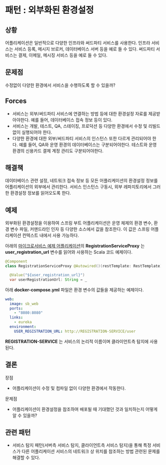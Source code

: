 # 패턴 : 외부화된 환경설정

## 상황

어플리케이션은 일반적으로 다양한 인프라와 써드파티 서비스를 사용한다. 인프라 서비스는 서비스 등록, 메시지 브로커, 데이터베이스 서버 등을 예로 들 수 있다. 써드파티 서비스는 결제, 이메일, 메시징 서비스 등을 예로 들 수 있다.

## 문제점

수정없이 다양한 환경에서 서비스을 수행하도록 할 수 있을까?

## Forces

* 서비스는 외부/써드파티 서비스에 연결하는 방법 등에 대한 환경설정 자료를 제공받아야한다. 예를 들어, 데이터베이스 접속 정보 등이 있다.
* 서비스는 개발, 테스트, QA, 스테이징, 프로덕션 등 다양한 환경에서 수정 및 리빌드 없이 실행되어야 한다.
* 다양한 환경에 대한 외부/써드파티 서비스의 인스턴스 또한 다르게 관리되어야 한다. 예를 들어, QA와 운영 환경의 데이터베이스는 구분되어야한다. 테스트와 운영 환경의 신용카드 결제 계정 관리도 구분되어야한다.

## 해결책

데이터베이스 관련 설정, 네트워크 접속 정보 등 모든 어플리케이션의 환경설정 정보를 어플리케이션의 외부에서 관리한다. 서비스 인스턴스 구동시, 외부 레파지토리에서 그러한 환경설정 정보를 읽어오도록 한다.

## 예제

외부화된 환경설정을 이용하여 스프링 부트 어플리케이션은 운영 체제의 환경 변수, 환경 변수 파일, 커맨드라인 인자 등 다양한 소스에서 값을 참조한다. 이 값은 스프링 어플리케이션 컨텍스트 내에서 사용 가능하다.

아래의 [마이크로서비스 예제 어플리케이션](externalized-configuration.md)의 **RegistrationServiceProxy** 는 **user\_registration\_url** 변수를 읽어와 사용하는 Scala 코드 예제이다.

```java
@Component
class RegistrationServiceProxy @Autowired()(restTemplate: RestTemplate) extends RegistrationService {

  @Value("${user_registration_url}")
  var userRegistrationUrl: String = _
```

아래 **docker-compose.yml** 파일은 환경 변수의 값들을 제공하는 예제이다.

```yaml
web:
  image: sb_web
  ports:
    - "8080:8080"
  links:
    - eureka
  environment:
    USER_REGISTRATION_URL: http://REGISTRATION-SERVICE/user
```

**REGISTRATION-SERVICE** 는 서비스의 논리적 이름이며 클라이언트측 탐지에 사용된다.

## 결론

장점

* 어플리케이션이 수정 및 컴파일 없이 다양한 환경에서 작동한다.

문제점

* 어플리케이션이 환경설정을 참조하여 배포될 때 기대했던 것과 일치하는지 어떻게 알 수 있을까?

## 관련 패턴

* 서비스 탐지 패턴\(서버측 서비스 탐지, 클라이언트측 서비스 탐지\)을 통해 특정 서비스가 다른 어플리케이션 서비스의 네트워크 상 위치를 참조하는 방법 관련된 문제를 해결할 수 있다.

